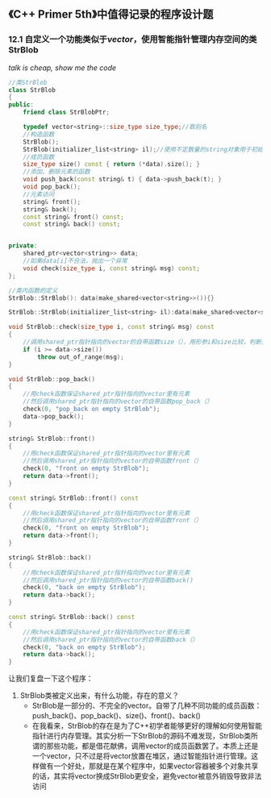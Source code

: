 ## 《C++ Primer 5th》中值得记录的程序设计题

### 12.1 自定义一个功能类似于*vector<string>*，使用智能指针管理内存空间的类StrBlob

*talk is cheap, show me the code*
~~~cpp
//类StrBlob
class StrBlob
{
public:
	friend class StrBlobPtr;

	typedef vector<string>::size_type size_type;//取别名
	//构造函数
	StrBlob();
	StrBlob(initializer_list<string> il);//使用不定数量的string对象用于初始化
	//成员函数
	size_type size() const { return (*data).size(); }
	//添加、删除元素的函数
	void push_back(const string& t) { data->push_back(t); }
	void pop_back();
	//元素访问
	string& front();
	string& back();
	const string& front() const;
	const string& back() const;


private:
	shared_ptr<vector<string>> data;
	//如果data[i]不合法，抛出一个异常
	void check(size_type i, const string& msg) const;
};
~~~

~~~cpp
//类内函数的定义
StrBlob::StrBlob(): data(make_shared<vector<string>>()){}

StrBlob::StrBlob(initializer_list<string> il):data(make_shared<vector<string>>(il)){}

void StrBlob::check(size_type i, const string& msg) const
{
	//调用shared_ptr指针指向的vector的自带函数size（），用形参i和size比较，判断是否抛出异常
	if (i >= data->size())
		throw out_of_range(msg);
}

void StrBlob::pop_back()
{
	//用check函数保证shared_ptr指针指向的vector里有元素
	//然后调用shared_ptr指针指向的vector的自带函数pop_back（）
	check(0, "pop_back on empty StrBlob");
	data->pop_back();
}

string& StrBlob::front()
{
	//用check函数保证shared_ptr指针指向的vector里有元素
	//然后调用shared_ptr指针指向的vector的自带函数front（）
	check(0, "front on empty StrBlob");
	return data->front();
}

const string& StrBlob::front() const
{
	//用check函数保证shared_ptr指针指向的vector里有元素
	//然后调用shared_ptr指针指向的vector的自带函数front（）
	check(0, "front on empty StrBlob");
	return data->front();
}

string& StrBlob::back()
{
	//用check函数保证shared_ptr指针指向的vector里有元素
	//然后调用shared_ptr指针指向的vector的自带函数back()
	check(0, "back on empty StrBlob");
	return data->back();
}

const string& StrBlob::back() const
{
	//用check函数保证shared_ptr指针指向的vector里有元素
	//然后调用shared_ptr指针指向的vector的自带函数back（）
	check(0, "back on empty StrBlob");
	return data->back();
}
~~~

让我们复盘一下这个程序：

1. StrBlob类被定义出来，有什么功能，存在的意义？
   - StrBlob是一部分的、不完全的vector。自带了几种不同功能的成员函数：push_back()、pop_back()、size()、front()、back()
   - 在我看来，StrBlob的存在是为了C++初学者能够更好的理解如何使用智能指针进行内存管理。其实分析一下StrBlob的源码不难发现，StrBlob类所谓的那些功能，都是借花献佛，调用vector的成员函数罢了。本质上还是一个vector，只不过是将vector放置在堆区，通过智能指针进行管理。这样做有一个好处，那就是在某个程序中，如果vector容器被多个对象共享的话，其实将vector换成StrBlob更安全，避免vector被意外销毁导致非法访问
